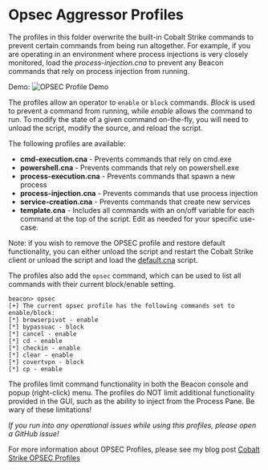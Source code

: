 # Opsec Aggressor Profiles

The profiles in this folder overwrite the built-in Cobalt Strike commands to prevent certain commands from being run altogether. For example, if you are operating in an environment where process injections is very closely monitored, load the *process-injection.cna* to prevent any Beacon commands that rely on process injection from running. 

Demo:
![OPSEC Profile Demo](https://bluescreenofjeff.com/assets/cobalt-strike-opsec-profiles/cobalt-strike-powershell-opsec-profile-demo.gif)

The profiles allow an operator to `enable` or `block` commands. *Block* is used to prevent a command from running, while *enable* allows the command to run. To modify the state of a given command on-the-fly, you will need to unload the script, modify the source, and reload the script.

The following profiles are available:

* **cmd-execution.cna** - Prevents commands that rely on cmd.exe
* **powershell.cna** - Prevents commands that rely on powershell.exe
* **process-execution.cna** - Prevents commands that spawn a new process
* **process-injection.cna** - Prevents commands that use process injection
* **service-creation.cna** - Prevents commands that create new services
* **template.cna** - Includes all commands with an on/off variable for each command at the top of the script. Edit as needed for your specific use-case.

Note: if you wish to remove the OPSEC profile and restore default functionality, you can either unload the script and restart the Cobalt Strike client or unload the script and load the [default.cna](https://www.cobaltstrike.com/aggressor-script/default.cna) script.

The profiles also add the `opsec` command, which can be used to list all commands with their current block/enable setting.

```
beacon> opsec
[+] The current opsec profile has the following commands set to enable/block: 
[*] browserpivot - enable
[*] bypassuac - block
[*] cancel - enable
[*] cd - enable
[*] checkin - enable
[*] clear - enable
[*] covertvpn - block
[*] cp - enable
```


The profiles limit command functionality in both the Beacon console and popup (right-click) menu. The profiles do NOT limit additional functionality provided in the GUI, such as the ability to inject from the Process Pane. Be wary of these limitations!

*If you run into any operational issues while using this profiles, please open a GitHub issue!*

For more information about OPSEC Profiles, please see my blog post [Cobalt Strike OPSEC Profiles](https://bluescreenofjeff.com/2018-01-23-cobalt-strike-opsec-profiles/) 